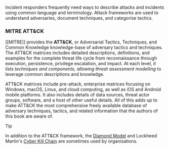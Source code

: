 
Incident responders frequently need ways to describe attacks and incidents using common language and terminology. Attack frameworks are used to understand adversaries, document techniques, and categorise tactics.

### MITRE ATT&CK

[[MITRE]] provides the **ATT&CK**, or Adversarial Tactics, Techniques, and Common Knowledge knowledge-base of adversary tactics and techniques. The ATT&CK matrices includes detailed descriptions, definitions, and examples for the complete threat life cycle from reconnaissance through execution, persistence, privilege escalation, and impact. At each level, *it lists techniques and components, allowing threat assessment modelling* to leverage common descriptions and knowledge.

ATT&CK matrices include pre-attack, enterprise matrices focusing on Windows, macOS, Linux, and cloud computing, as well as iOS and Android mobile platforms. It also includes details of data sources, threat actor groups, software, and a host of other useful details. All of this adds up to make ATT&CK the most comprehensive freely available database of adversary techniques, tactics, and related information that the authors of this book are aware of.

>[!tip]
> In addition to the ATT&CK framework, the [Diamond Model](https://apps.dtic.mil/sti/pdfs/ADA586960.pdf) and Lockheed Martin's [Cyber Kill Chain](https://www.lockheedmartin.com/content/dam/lockheed-martin/rms/documents/cyber/Gaining_the_Advantage_Cyber_Kill_Chain.pdf) are sometimes used by organisations.
